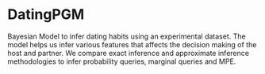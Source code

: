 # DatingPGM
Bayesian Model to infer dating habits using an experimental dataset. The model helps us infer various features that affects the decision making of the host and partner. We compare exact inference and approximate inference methodologies to infer probability queries, marginal queries and MPE.
